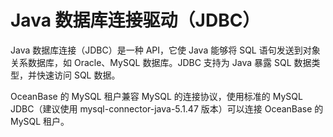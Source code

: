 Java 数据库连接驱动（JDBC） 
=======================================



Java 数据库连接（JDBC）是一种 API，它使 Java 能够将 SQL 语句发送到对象关系数据库，如 Oracle、MySQL 数据库。JDBC 支持为 Java 暴露 SQL 数据类型，并快速访问 SQL 数据。

OceanBase 的 MySQL 租户兼容 MySQL 的连接协议，使用标准的 MySQL JDBC（建议使用 mysql-connector-java-5.1.47 版本）可以连接 OceanBase 的 MySQL 租户。
